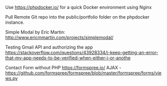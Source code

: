 Use https://phpdocker.io/ for a quick Docker environment using Nginx

Pull Remote Git repo into the public/portfolio folder on the phpdocker instance.

Simple Modal by Eric Martin:
http://www.ericmmartin.com/projects/simplemodal/

Testing Gmail API and authorizing the app
https://stackoverflow.com/questions/43928334/i-keep-getting-an-error-that-my-app-needs-to-be-verified-when-either-i-or-anothe

Contact Form without PHP
https://formspree.io/
AJAX - https://github.com/formspree/formspree/blob/master/formspree/forms/views.py
